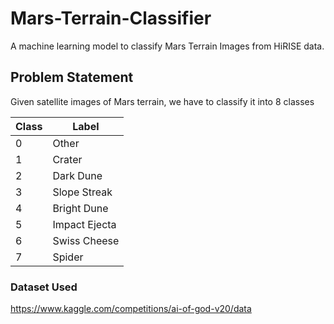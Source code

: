 # Mars-Terrain-Classifier
A machine learning model to classify Mars Terrain Images from HiRISE data.

## Problem Statement
Given satellite images of Mars terrain, we have to classify it into 8 classes

|Class	|Label |
| ---- | ---- |
|0	|Other|
|1|	Crater|
|2|	Dark Dune|
|3|	Slope Streak|
|4|	Bright Dune|
|5|	Impact Ejecta|
|6|	Swiss Cheese|
|7|	Spider|
### Dataset Used
https://www.kaggle.com/competitions/ai-of-god-v20/data



